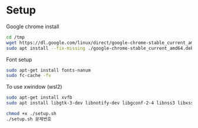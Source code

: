 # Setup

Google chrome install

```bash
cd /tmp
wget https://dl.google.com/linux/direct/google-chrome-stable_current_amd64.deb
sudo apt install --fix-missing ./google-chrome-stable_current_amd64.deb
```

Font setup
```bash
sudo apt-get install fonts-nanum
sudo fc-cache -fv
```

To use xwindow (wsl2)
```bash
sudo apt-get install xvfb
sudo apt install libgtk-3-dev libnotify-dev libgconf-2-4 libnss3 libxss1 libasound2
```

```bash
chmod +x ./setup.sh
./setup.sh 문제번호
```
